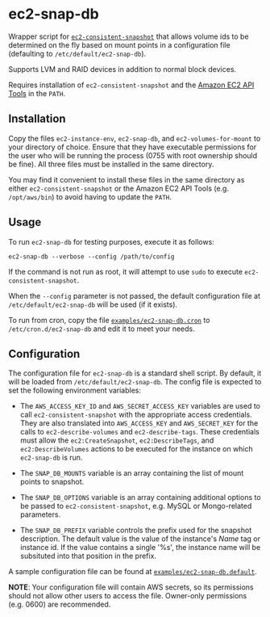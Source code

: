 # ec2-snap-db

Wrapper script for [`ec2-consistent-snapshot`](https://github.com/alestic/ec2-consistent-snapshot)
that allows volume ids to be determined on the fly based on mount points in a
configuration file (defaulting to `/etc/default/ec2-snap-db`).

Supports LVM and RAID devices in addition to normal block devices.

Requires installation of `ec2-consistent-snapshot` and the
[Amazon EC2 API Tools](https://aws.amazon.com/developertools/351) in the
`PATH`.

## Installation
Copy the files `ec2-instance-env`, `ec2-snap-db`, and `ec2-volumes-for-mount`
to your directory of choice. Ensure that they have executable permissions for
the user who will be running the process (0755 with root ownership should be
fine). All three files must be installed in the same directory.

You may find it convenient to install these files in the same directory as
either `ec2-consistent-snapshot` or the Amazon EC2 API Tools (e.g.
`/opt/aws/bin`) to avoid having to update the `PATH`.

## Usage

To run `ec2-snap-db` for testing purposes, execute it as follows:

```
ec2-snap-db --verbose --config /path/to/config
```

If the command is not run as root, it will attempt to use `sudo` to execute
`ec2-consistent-snapshot`.

When the `--config` parameter is not passed, the default configuration file at
`/etc/default/ec2-snap-db` will be used (if it exists).

To run from cron, copy the file [`examples/ec2-snap-db.cron`](examples/ec2-snap-db.cron) to
`/etc/cron.d/ec2-snap-db` and edit it to meet your needs.

## Configuration

The configuration file for `ec2-snap-db` is a standard shell script. By
default, it will be loaded from `/etc/default/ec2-snap-db`. The config file is
expected to set the following environment variables:

* The `AWS_ACCESS_KEY_ID` and `AWS_SECRET_ACCESS_KEY` variables are used to call
  `ec2-consistent-snapshot` with the appropriate access credentials. They are
  also translated into `AWS_ACCESS_KEY` and `AWS_SECRET_KEY` for the calls to
  `ec2-describe-volumes` and `ec2-describe-tags`. These credentials must allow
  the `ec2:CreateSnapshot`, `ec2:DescribeTags`, and `ec2:DescribeVolumes` actions
  to be executed for the instance on which `ec2-snap-db` is run.

* The `SNAP_DB_MOUNTS` variable is an array containing the list of mount points to
  snapshot.

* The `SNAP_DB_OPTIONS` variable is an array containing additional options to be
  passed to `ec2-consistent-snapshot`, e.g. MySQL or Mongo-related parameters.

* The `SNAP_DB_PREFIX` variable controls the prefix used for the snapshot
  description. The default value is the value of the instance's _Name_ tag or
  instance id. If the value contains a single '%s', the instance name will be
  subsituted into that position in the prefix.

A sample configuration file can be found at [`examples/ec2-snap-db.default`](examples/ec2-snap-db.default).

__NOTE__: Your configuration file will contain AWS secrets, so its permissions
should not allow other users to access the file. Owner-only permissions (e.g.
0600) are recommended.
